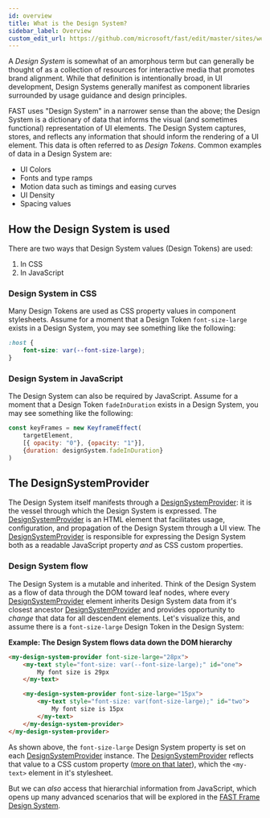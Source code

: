 ```yaml
---
id: overview
title: What is the Design System?
sidebar_label: Overview
custom_edit_url: https://github.com/microsoft/fast/edit/master/sites/website/src/docs/design-systems/overview.md
---
```

A *Design System* is somewhat of an amorphous term but can generally be thought of as a collection of resources for interactive media that promotes brand alignment. While that definition is intentionally broad, in UI development, Design Systems generally manifest as component libraries surrounded by usage guidance and design principles.

FAST uses "Design System" in a narrower sense than the above; the Design System is a dictionary of data that informs the visual (and sometimes functional) representation of UI elements. The Design System captures, stores, and reflects any information that should inform the rendering of a UI element. This data is often referred to as *Design Tokens*. Common examples of data in a Design System are:
- UI Colors
- Fonts and type ramps
- Motion data such as timings and easing curves
- UI Density
- Spacing values

## How the Design System is used
There are two ways that Design System values (Design Tokens) are used:
1. In CSS
2. In JavaScript

### Design System in CSS
Many Design Tokens are used as CSS property values in component stylesheets. Assume for a moment that a Design Token `font-size-large` exists in a Design System, you may see something like the following:

```css
:host {
    font-size: var(--font-size-large);
}
```

### Design System in JavaScript
The Design System can also be required by JavaScript. Assume for a moment that a Design Token `fadeInDuration` exists in a Design System, you may see something like the following:

```js
const keyFrames = new KeyframeEffect(
    targetElement,
    [{ opacity: "0"}, {opacity: "1"}],
    {duration: designSystem.fadeInDuration}
)
```

## The DesignSystemProvider
The Design System itself manifests through a [DesignSystemProvider](/docs/api/fast-foundation.designsystemprovider): it is the vessel through which the Design System is expressed. The [DesignSystemProvider](/docs/api/fast-foundation.designsystemprovider) is an HTML element that facilitates usage, configuration, and propagation of the Design System through a UI view. The [DesignSystemProvider](/docs/api/fast-foundation.designsystemprovider) is responsible for expressing the Design System both as a readable JavaScript property *and* as CSS custom properties.

### Design System flow
The Design System is a mutable and inherited. Think of the Design System as a flow of data through the DOM toward leaf nodes, where every [DesignSystemProvider](/docs/api/fast-foundation.designsystemprovider) element inherits Design System data from it's closest ancestor [DesignSystemProvider](/docs/api/fast-foundation.designsystemprovider) and provides opportunity to *change* that data for all descendent elements. Let's visualize this, and assume there is a `font-size-large` Design Token in the Design System:

**Example: The Design System flows data down the DOM hierarchy**
```html
<my-design-system-provider font-size-large="28px">
    <my-text style="font-size: var(--font-size-large);" id="one">
        My font size is 29px
    </my-text>

    <my-design-system-provider font-size-large="15px">
        <my-text style="font-size: var(font-size-large);" id="two">
            My font size is 15px
        </my-text>
    </my-design-system-provider>
</my-design-system-provider>
```

As shown above, the `font-size-large` Design System property is set on each [DesignSystemProvider](/docs/api/fast-foundation.designsystemprovider) instance. The [DesignSystemProvider](/docs/api/fast-foundation.designsystemprovider) reflects that value to a CSS custom property ([more on that later](/docs/design-systems/using-the-design-system#css-custom-properties)), which the `<my-text>` element in it's stylesheet.

But we can *also* access that hierarchial information from JavaScript, which opens up many advanced scenarios that will be explored in the [FAST Frame Design System](/docs/design-systems/fast-frame).
